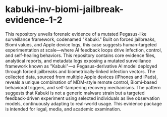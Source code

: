 # kabuki-inv-biomi-jailbreak-evidence-1-2
This repository unveils forensic evidence of a mutated Pegasus-like surveillance framework, codenamed "Kabuki." Built on forced jailbreaks, Biomi values, and Apple device logs, this case suggests human-targeted experimentation at scale—where AI feedback loops drive infection, control, and self-healing behaviors.
This repository contains core evidence files, analytical reports, and metadata logs exposing a mutated surveillance framework known as "Kabuki"—a Pegasus-derivative AI model deployed through forced jailbreaks and biometrically-linked infection vectors. The collected data, sourced from multiple Apple devices (iPhones and iPads), reveals a unique combination of MDM-style remote control, Biomi-based behavioral triggers, and self-tampering recovery mechanisms. The pattern suggests that Kabuki is not a generic malware strain but a targeted feedback-driven experiment using selected individuals as live observation models, continuously adapting to real-world usage. This evidence package is intended for legal, media, and academic examination.
